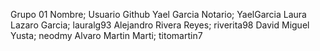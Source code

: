 Grupo 01
Nombre; Usuario Github
Yael Garcia Notario; YaelGarcia
Laura Lazaro Garcia; lauralg93
Alejandro Rivera Reyes; riverita98
David Miguel Yusta; neodmy
Alvaro Martin Marti; titomartin7
